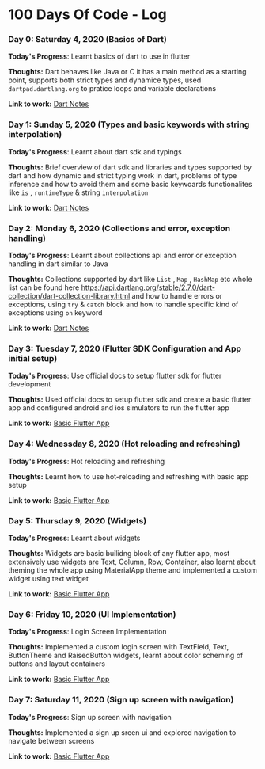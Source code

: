 # 100 Days Of Code - Log

### Day 0: Saturday 4, 2020 (Basics of Dart)

<!-- ##### (delete me or comment me out) -->

**Today's Progress**: Learnt basics of dart to use in flutter

**Thoughts:** Dart behaves like Java or C it has a main method as a starting point, supports both strict types and dynamice types, used `dartpad.dartlang.org` to pratice loops and variable declarations

**Link to work:** [Dart Notes](https://github.com/MuhammadSaadQadeer/Learning-Flutter/blob/master/NOTES.md)

### Day 1: Sunday 5, 2020 (Types and basic keywords with string interpolation)

<!-- ##### (delete me or comment me out) -->

**Today's Progress**: Learnt about dart sdk and typings

**Thoughts:** Brief overview of dart sdk and libraries and types supported by dart and how dynamic and strict typing work in dart, problems of type inference and how to avoid them and some basic keywoards functionalites like `is` , `runtimeType` & string `interpolation`

**Link to work:** [Dart Notes](https://github.com/MuhammadSaadQadeer/Learning-Flutter/blob/master/NOTES.md)

### Day 2: Monday 6, 2020 (Collections and error, exception handling)

<!-- ##### (delete me or comment me out) -->

**Today's Progress**: Learnt about collections api and error or exception handling in dart similar to Java

**Thoughts:** Collections supported by dart like `List` , `Map` , `HashMap` etc whole list can be found here https://api.dartlang.org/stable/2.7.0/dart-collection/dart-collection-library.html and how to handle errors or exceptions, using `try` & `catch` block and how to handle specific kind of exceptions using `on` keyword

**Link to work:** [Dart Notes](https://github.com/MuhammadSaadQadeer/Learning-Flutter/blob/master/NOTES.md)

### Day 3: Tuesday 7, 2020 (Flutter SDK Configuration and App initial setup)

<!-- ##### (delete me or comment me out) -->

**Today's Progress**: Use official docs to setup flutter sdk for flutter development

**Thoughts:** Used official docs to setup flutter sdk and create a basic flutter app and configured android and ios simulators to run the flutter app

**Link to work:** [Basic Flutter App](https://github.com/MuhammadSaadQadeer/Learning-Flutter/tree/master/my_first_app)

### Day 4: Wednessday 8, 2020 (Hot reloading and refreshing)

<!-- ##### (delete me or comment me out) -->

**Today's Progress**: Hot reloading and refreshing

**Thoughts:** Learnt how to use hot-reloading and refreshing with basic app setup

**Link to work:** [Basic Flutter App](https://github.com/MuhammadSaadQadeer/Learning-Flutter/tree/master/my_first_app)

### Day 5: Thursday 9, 2020 (Widgets)

<!-- ##### (delete me or comment me out) -->

**Today's Progress**: Learnt about widgets

**Thoughts:** Widgets are basic builidng block of any flutter app, most extensively use widgets are Text, Column, Row, Container, also learnt about theming the whole app using MaterialApp theme and implemented a custom widget using text widget

**Link to work:** [Basic Flutter App](https://github.com/MuhammadSaadQadeer/Learning-Flutter/tree/master/my_first_app)

### Day 6: Friday 10, 2020 (UI Implementation)

<!-- ##### (delete me or comment me out) -->

**Today's Progress**: Login Screen Implementation

**Thoughts:** Implemented a custom login screen with TextField, Text, ButtonTheme and RaisedButton widgets, learnt about color scheming of buttons and layout containers

**Link to work:** [Basic Flutter App](https://github.com/MuhammadSaadQadeer/Learning-Flutter/tree/master/my_first_app)

### Day 7: Saturday 11, 2020 (Sign up screen with navigation)

<!-- ##### (delete me or comment me out) -->

**Today's Progress**: Sign up screen with navigation

**Thoughts:** Implemented a sign up sreen ui and explored navigation to navigate between screens

**Link to work:** [Basic Flutter App](https://github.com/MuhammadSaadQadeer/Learning-Flutter/tree/master/my_first_app)
